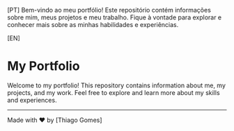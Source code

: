 [PT]
Bem-vindo ao meu portfólio! Este repositório contém informações sobre mim, meus projetos e meu trabalho. Fique à vontade para explorar e conhecer mais sobre as minhas habilidades e experiências.

[EN]
# My Portfolio
Welcome to my portfolio! This repository contains information about me, my projects, and my work. Feel free to explore and learn more about my skills and experiences.

---
Made with ❤️ by [Thiago Gomes]
